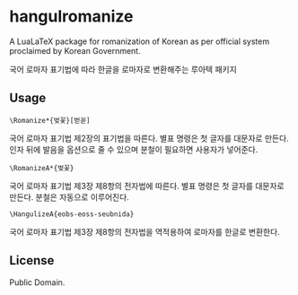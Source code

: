 # hangulromanize

A LuaLaTeX package for romanization of Korean as per official system proclaimed by Korean Government.

국어 로마자 표기법에 따라 한글을 로마자로 변환해주는 루아텍 패키지

## Usage

```
\Romanize*{벚꽃}[벋꼳]
```
국어 로마자 표기법 제2장의 표기법을 따른다.
별표 명령은 첫 글자를 대문자로 만든다.
인자 뒤에 발음을 옵션으로 줄 수 있으며 분철이 필요하면 사용자가 넣어준다.

```
\RomanizeA*{벚꽃}
```
국어 로마자 표기법 제3장 제8항의 전자법에 따른다.
별표 명령은 첫 글자를 대문자로 만든다.
분철은 자동으로 이루어진다.

```
\HangulizeA{eobs-eoss-seubnida}
```
국어 로마자 표기법 제3장 제8항의 전자법을 역적용하여 로마자를 한글로 변환한다.

## License

Public Domain.
